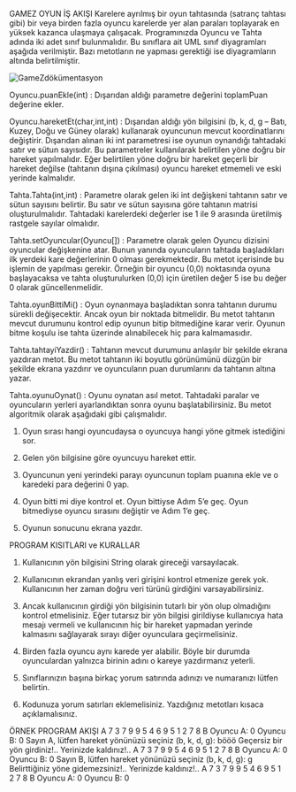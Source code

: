 GAMEZ OYUN İŞ AKIŞI
Karelere ayrılmış bir oyun tahtasında (satranç tahtası gibi) bir veya birden fazla oyuncu karelerde yer 
alan paraları toplayarak en yüksek kazanca ulaşmaya çalışacak.
Programınızda Oyuncu ve Tahta adında iki adet sınıf bulunmalıdır. Bu sınıflara ait UML sınıf 
diyagramları aşağıda verilmiştir. Bazı metotların ne yapması gerektiği ise diyagramların altında 
belirtilmiştir.

![GameZdökümentasyon](https://user-images.githubusercontent.com/95579755/176389248-0123266e-5940-4fe0-baef-4ec7f2bb30b2.jpg)



Oyuncu.puanEkle(int) : Dışarıdan aldığı parametre değerini toplamPuan değerine ekler. 

Oyuncu.hareketEt(char,int,int) : Dışarıdan aldığı yön bilgisini (b, k, d, g – Batı, Kuzey, Doğu ve 
Güney olarak) kullanarak oyuncunun mevcut koordinatlarını değiştirir. Dışarıdan alınan iki int
parametresi ise oyunun oynandığı tahtadaki satır ve sütun sayısıdır. Bu parametreler kullanılarak 
belirtilen yöne doğru bir hareket yapılmalıdır. Eğer belirtilen yöne doğru bir hareket geçerli bir 
hareket değilse (tahtanın dışına çıkılması) oyuncu hareket etmemeli ve eski yerinde kalmalıdır. 


Tahta.Tahta(int,int) : Parametre olarak gelen iki int değişkeni tahtanın satır ve sütun sayısını
belirtir. Bu satır ve sütun sayısına göre tahtanın matrisi oluşturulmalıdır. Tahtadaki karelerdeki 
değerler ise 1 ile 9 arasında üretilmiş rastgele sayılar olmalıdır. 


Tahta.setOyuncular(Oyuncu[]) : Parametre olarak gelen Oyuncu dizisini oyuncular değişkenine 
atar. Bunun yanında oyuncuların tahtada başladıkları ilk yerdeki kare değerlerinin 0 olması
gerekmektedir. Bu metot içerisinde bu işlemin de yapılması gerekir. Örneğin bir oyuncu (0,0) 
noktasında oyuna başlayacaksa ve tahta oluşturulurken (0,0) için üretilen değer 5 ise bu değer 0 
olarak güncellenmelidir.


Tahta.oyunBittiMi() : Oyun oynanmaya başladıktan sonra tahtanın durumu sürekli değişecektir. 
Ancak oyun bir noktada bitmelidir. Bu metot tahtanın mevcut durumunu kontrol edip oyunun 
bitip bitmediğine karar verir. Oyunun bitme koşulu ise tahta üzerinde alınabilecek hiç para 
kalmamasıdır. 


Tahta.tahtayiYazdir() : Tahtanın mevcut durumunu anlaşılır bir şekilde ekrana yazdıran metot. 
Bu metot tahtanın iki boyutlu görünümünü düzgün bir şekilde ekrana yazdırır ve oyuncuların 
puan durumlarını da tahtanın altına yazar. 


Tahta.oyunuOynat() : Oyunu oynatan asıl metot. Tahtadaki paralar ve oyuncuların yerleri 
ayarlandıktan sonra oyunu başlatabilirsiniz. Bu metot algoritmik olarak aşağıdaki gibi çalışmalıdır.


1) Oyun sırası hangi oyuncudaysa o oyuncuya hangi yöne gitmek istediğini sor. 

2) Gelen yön bilgisine göre oyuncuyu hareket ettir. 

3) Oyuncunun yeni yerindeki parayı oyuncunun toplam puanına ekle ve o karedeki para değerini 0 yap. 

4) Oyun bitti mi diye kontrol et. Oyun bittiyse Adım 5’e geç. Oyun bitmediyse oyuncu sırasını
değiştir ve Adım 1’e geç. 

5) Oyunun sonucunu ekrana yazdır.

PROGRAM KISITLARI ve KURALLAR 

1) Kullanıcının yön bilgisini String olarak gireceği varsayılacak. 

2) Kullanıcının ekrandan yanlış veri girişini kontrol etmenize gerek yok. Kullanıcının her zaman 
doğru veri türünü girdiğini varsayabilirsiniz. 

3) Ancak kullanıcının girdiği yön bilgisinin tutarlı bir yön olup olmadığını kontrol etmelisiniz. Eğer 
tutarsız bir yön bilgisi girildiyse kullanıcıya hata mesajı vermeli ve kullanıcının hiç bir hareket 
yapmadan yerinde kalmasını sağlayarak sırayı diğer oyunculara geçirmelisiniz. 

4) Birden fazla oyuncu aynı karede yer alabilir. Böyle bir durumda oyunculardan yalnızca birinin 
adını o kareye yazdırmanız yeterli. 

5) Sınıflarınızın başına birkaç yorum satırında adınızı ve numaranızı lütfen belirtin. 

6) Kodunuza yorum satırları eklemelisiniz. Yazdığınız metotları kısaca açıklamalısınız. 

ÖRNEK PROGRAM AKIŞI 
A 7 3 7 
9 9 5 4 
6 9 5 1 
2 7 8 B 
Oyuncu A: 0 
Oyuncu B: 0 
Sayın A, lütfen hareket yönünüzü seçiniz (b, k, d, g): 
bööö 
Geçersiz bir yön girdiniz!.. Yerinizde kaldınız!.. 
A 7 3 7 
9 9 5 4 
6 9 5 1 
2 7 8 B 
Oyuncu A: 0 
Oyuncu B: 0 
Sayın B, lütfen hareket yönünüzü seçiniz (b, k, d, g): g 
Belirttiğiniz yöne gidemezsiniz!.. Yerinizde kaldınız!.. 
A 7 3 7 
9 9 5 4 
6 9 5 1 
2 7 8 B
Oyuncu A: 0 
Oyuncu B: 0
